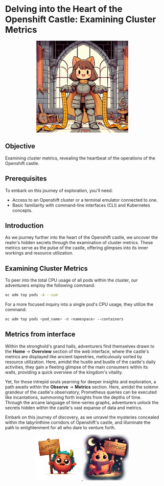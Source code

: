 # Delving into the Heart of the Openshift Castle: Examining Cluster Metrics

<div style="text-align:center;">
  <img src="https://github.com/Vitrua/images/blob/main/openshift/measures.jpg?raw=true" alt="metrics" width="300" height="300">
</div>

## Objective

Examining cluster metrics, revealing the heartbeat of the operations of the Openshift castle.

## Prerequisites

To embark on this journey of exploration, you'll need:

- Access to an Openshift cluster or a terminal emulator connected to one.
- Basic familiarity with command-line interfaces (CLI) and Kubernetes concepts.

## Introduction

As we journey further into the heart of the Openshift castle, we uncover the realm's hidden secrets through the examination of cluster metrics. These metrics serve as the pulse of the castle, offering glimpses into its inner workings and resource utilization.

## Examining Cluster Metrics

To peer into the total CPU usage of all pods within the cluster, our adventurers employ the following command:
```bash
oc adm top pods -A --sum
```
For a more focused inquiry into a single pod's CPU usage, they utilize the command:
```bash
oc adm top pods <pod_name> -n <namespace> --containers
```
## Metrics from interface

Within the stronghold's grand halls, adventurers find themselves drawn to the **Home** -> **Overview** section of the web interface, where the castle's metrics are displayed like ancient tapestries, meticulously sorted by resource utilization. Here, amidst the hustle and bustle of the castle's daily activities, they gain a fleeting glimpse of the main consumers within its walls, providing a quick overview of the kingdom's vitality.

Yet, for those intrepid souls yearning for deeper insights and exploration, a path awaits within the **Observe** -> **Metrics** section. Here, amidst the solemn grandeur of the castle's observatory, Prometheus queries can be executed like incantations, summoning forth insights from the depths of time. Through the arcane language of time-series graphs, adventurers unlock the secrets hidden within the castle's vast expanse of data and metrics.

Embark on this journey of discovery, as we unravel the mysteries concealed within the labyrinthine corridors of Openshift's castle, and illuminate the path to enlightenment for all who dare to venture forth.

<div style="text-align:center;">
  <a href="https://patreon.com/Vitrua">
    <img src="https://github.com/Vitrua/images/blob/main/others/supportmonlight.png?raw=true#only-light" alt="wiz" width="150" height="150">
    <img src="https://github.com/Vitrua/images/blob/main/others/supportmon.png?raw=true#only-dark" alt="wiz" width="150" height="150">
  </a>
</div>